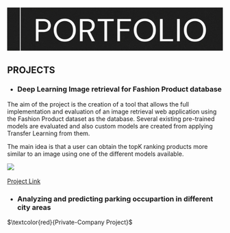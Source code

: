[![header][header-url]][header-link]

## PROJECTS

* ### Deep Learning Image retrieval for Fashion Product database

The aim of the project is the creation of a tool that allows the full implementation and evaluation of an image retrieval web application using the Fashion Product dataset as the database. Several existing pre-trained models are evaluated and also custom models are created from applying Transfer Learning from them.

The main idea is that a user can obtain the topK ranking products more similar to an image using one of the different models available.

<img src="images/frontend-example-t-shirt-product_fashion.gif" width="600"/>

[Project Link](https://github.com/ferran-candela/upc-aidl-2021-image-retrieval)

* ### Analyzing and predicting parking occupartion in different city areas
$`\textcolor{red}{Private-Company Project}`$




<!-- Markdown link & img dfn's -->

[header-url]:  images/portfolio_img.png
[header-link]: https://github.com/jordimonta
[retrievalsys-image]: images/frontend-example-t-shirt-product_fashion.gif